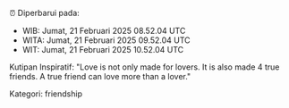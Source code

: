 ⏰ Diperbarui pada:
- WIB: Jumat, 21 Februari 2025 08.52.04 UTC
- WITA: Jumat, 21 Februari 2025 09.52.04 UTC
- WIT: Jumat, 21 Februari 2025 10.52.04 UTC

Kutipan Inspiratif:
"Love is not only made for lovers. It is also made 4 true friends. A true friend can love more than a lover."


Kategori: friendship

